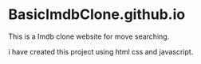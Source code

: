 # BasicImdbClone.github.io
This is a Imdb clone website for move searching.

i have created this project using html css and javascript.

